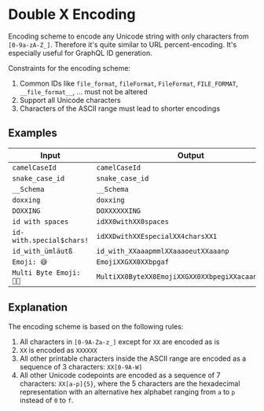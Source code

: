 # Double X Encoding

Encoding scheme to encode any Unicode string
with only characters from `[0-9a-zA-Z_]`.
Therefore it's quite similar to URL percent-encoding.
It's especially useful for GraphQL ID generation.

Constraints for the encoding scheme:

1. Common IDs like `file_format`, `fileFormat`, `FileFormat`,
    `FILE_FORMAT`, `__file_format__`, … must not be altered
1. Support all Unicode characters
1. Characters of the ASCII range must lead to shorter encodings


## Examples

Input | Output
------|-------
`camelCaseId` | `camelCaseId`
`snake_case_id` | `snake_case_id`
`__Schema` | `__Schema`
`doxxing` | `doxxing`
`DOXXING` | `DOXXXXXXING`
`id with spaces` | `idXX0withXX0spaces`
`id-with.special$chars!` | `idXXDwithXXEspecialXX4charsXX1`
`id_with_ümläutß` | `id_with_XXaaapmmlXXaaaoeutXXaaanp`
`Emoji: 😅` | `EmojiXXGXX0XXbpgaf`
`Multi Byte Emoji: 👨‍🦲` | `MultiXX0ByteXX0EmojiXXGXX0XXbpegiXXacaanXXbpjlc`


## Explanation

The encoding scheme is based on the following rules:

1. All characters in `[0-9A-Za-z_]` except for `XX` are encoded as is
1. `XX` is encoded as `XXXXXX`
1. All other printable characters inside the ASCII range
    are encoded as a sequence of 3 characters: `XX[0-9A-W]`
1. All other Unicode codepoints are encoded as a sequence of 7 characters:
    `XX[a-p]{5}`, where the 5 characters are the hexadecimal representation
    with an alternative hex alphabet ranging from
    `a` to `p` instead of `0` to `f`.

